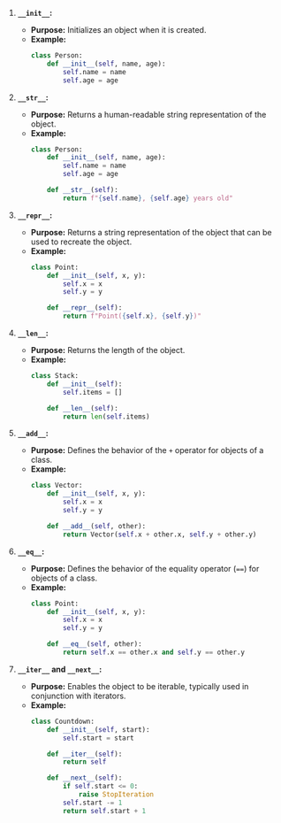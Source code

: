 

1. **`__init__`:**
   - **Purpose:** Initializes an object when it is created.
   - **Example:**
     ```python
     class Person:
         def __init__(self, name, age):
             self.name = name
             self.age = age
     ```

2. **`__str__`:**
   - **Purpose:** Returns a human-readable string representation of the object.
   - **Example:**
     ```python
     class Person:
         def __init__(self, name, age):
             self.name = name
             self.age = age

         def __str__(self):
             return f"{self.name}, {self.age} years old"
     ```

3. **`__repr__`:**
   - **Purpose:** Returns a string representation of the object that can be used to recreate the object.
   - **Example:**
     ```python
     class Point:
         def __init__(self, x, y):
             self.x = x
             self.y = y

         def __repr__(self):
             return f"Point({self.x}, {self.y})"
     ```

4. **`__len__`:**
   - **Purpose:** Returns the length of the object.
   - **Example:**
     ```python
     class Stack:
         def __init__(self):
             self.items = []

         def __len__(self):
             return len(self.items)
     ```

5. **`__add__`:**
   - **Purpose:** Defines the behavior of the `+` operator for objects of a class.
   - **Example:**
     ```python
     class Vector:
         def __init__(self, x, y):
             self.x = x
             self.y = y

         def __add__(self, other):
             return Vector(self.x + other.x, self.y + other.y)
     ```

6. **`__eq__`:**
   - **Purpose:** Defines the behavior of the equality operator (`==`) for objects of a class.
   - **Example:**
     ```python
     class Point:
         def __init__(self, x, y):
             self.x = x
             self.y = y

         def __eq__(self, other):
             return self.x == other.x and self.y == other.y
     ```

7. **`__iter__` and `__next__`:**
   - **Purpose:** Enables the object to be iterable, typically used in conjunction with iterators.
   - **Example:**
     ```python
     class Countdown:
         def __init__(self, start):
             self.start = start

         def __iter__(self):
             return self

         def __next__(self):
             if self.start <= 0:
                 raise StopIteration
             self.start -= 1
             return self.start + 1
     ```

